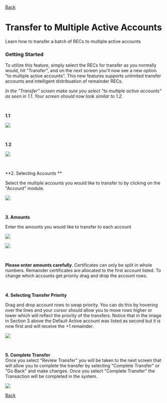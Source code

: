 [Back](https://mrets.github.io/Help/index)

# Transfer to Multiple Active Accounts

Learn how to transfer a batch of RECs to multiple active accounts

### Getting Started

To utilize this feature, simply select the RECs for transfer as you normally would, hit "Transfer", and on the next screen you'll now see a new option "to multiple active accounts". This new features supports unlimited transfer accounts and intelligent distribuation of remainder RECs.

*In the "Transfer" screen make sure you select "to multiple active accounts" as seen in 1.1. Your screen should now look similar to 1.2.*

<br>

**1.1**

![](https://github.com/mrets/photos/blob/master/transfer_to_multiple1.png?raw=true)

<br>

**1.2**

![](https://github.com/mrets/photos/blob/master/transfer_to_multiple2.png?raw=true)

<br>

**2\. Selecting Accounts **

Select the multiple accounts you would like to transfer to by clicking on the "Account" module.

![](https://github.com/mrets/photos/blob/master/transfer_to_multiple3.png?raw=true)

<br>

**3\. Amounts**

Enter the amounts you would like to transfer to each account

![](https://github.com/mrets/photos/blob/master/transfer_to_multiple4.png?raw=true)

![](https://github.com/mrets/photos/blob/master/transfer_to_multiple5.png?raw=true)

<br>

**Please enter amounts carefully**. Certificates can only be split in whole numbers. Remainder certificates are allocated to the first account listed. To change which accounts get priority drag and drop the account rows. 

<br>

**4\. Selecting Transfer Priority**

Drag and drop account rows to swap priority. You can do this by hovering over the lines and your cursor should allow you to move rows higher or lower which will reflect the priority of the transfers. Notice that in the image in Section 3 above the Default Active account was listed as second but it is now first and will receive the +1 remainder. 

![](https://github.com/mrets/photos/blob/master/transfer_to_multiple6.png?raw=true)

<br>

**5\. Complete Transfer**\
Once you select "Review Transfer" you will be taken to the next screen that will allow you to complete the transfer by selecting "Complete Transfer" or "Go Back" and make changes. Once you select "Complete Transfer" the Transaction will be completed in the system. 

![](https://github.com/mrets/photos/blob/master/transfer_to_multiple7.png?raw=true)

[Back](https://mrets.github.io/Help/index)
